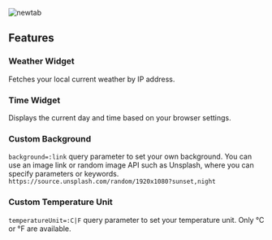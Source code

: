 ![newtab](https://user-images.githubusercontent.com/38843229/210230619-f51099a0-b79c-42bd-9657-16b93e6d6cae.png)

## Features

### Weather Widget

Fetches your local current weather by IP address.

### Time Widget

Displays the current day and time based on your browser settings.

### Custom Background

`background=:link` query parameter to set your own background. You can use an
image link or random image API such as Unsplash, where you can specify
parameters or keywords.
`https://source.unsplash.com/random/1920x1080?sunset,night`

### Custom Temperature Unit

`temperatureUnit=:C|F` query parameter to set your temperature unit. Only °C or
°F are available.

